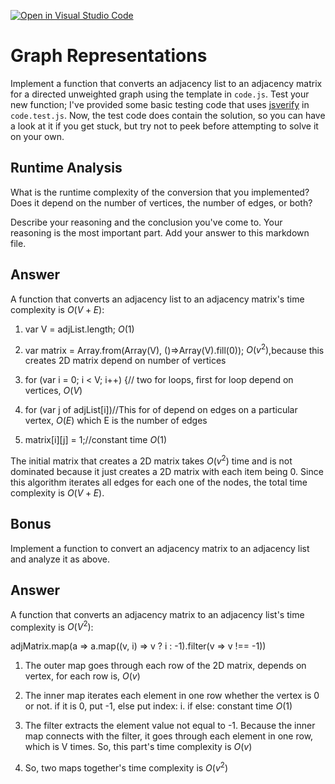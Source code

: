 [![Open in Visual Studio Code](https://classroom.github.com/assets/open-in-vscode-718a45dd9cf7e7f842a935f5ebbe5719a5e09af4491e668f4dbf3b35d5cca122.svg)](https://classroom.github.com/online_ide?assignment_repo_id=12338791&assignment_repo_type=AssignmentRepo)
# Graph Representations

Implement a function that converts an adjacency list to an adjacency matrix for
a directed unweighted graph using the template in `code.js`. Test your new
function; I've provided some basic testing code that uses
[jsverify](https://jsverify.github.io/) in `code.test.js`. Now, the test code
does contain the solution, so you can have a look at it if you get stuck, but
try not to peek before attempting to solve it on your own.

## Runtime Analysis

What is the runtime complexity of the conversion that you implemented? Does it
depend on the number of vertices, the number of edges, or both?

Describe your reasoning and the conclusion you've come to. Your reasoning is the
most important part. Add your answer to this markdown file.

## Answer
A function that converts an adjacency list to an adjacency matrix's time complexity is $O(V+E)$:

1. var V = adjList.length; $O(1)$

2. var matrix = Array.from(Array(V), ()=>Array(V).fill(0)); $O(v^2)$,because this creates 2D matrix depend on number of vertices

3. for (var i = 0; i < V; i++) {// two for loops, first for loop depend on vertices, $O(V)$

4. for (var j of adjList[i])//This for of depend on edges on a particular vertex, $O(E)$ which E is the number of edges

5. matrix[i][j] = 1;//constant time $O(1)$
   
The initial matrix that creates a 2D matrix takes $O(v^2)$ time and is not dominated because it just creates a 2D matrix with each item being 0.
Since this algorithm iterates all edges for each one of the nodes, the total time complexity is $O(V+E)$.

## Bonus

Implement a function to convert an adjacency matrix to an adjacency list and
analyze it as above.

## Answer
A function that converts an adjacency matrix to an adjacency list's time complexity is $O(V^2)$:

adjMatrix.map(a => a.map((v, i) => v ? i : -1).filter(v => v !== -1))

1. The outer map goes through each row of the 2D matrix, depends on vertex, for each row is, $O(v)$
   
2. The inner map iterates each element in one row whether the vertex is 0 or not. if it is 0, put -1, else put index: i. if else: constant time $O(1)$
   
3. The filter extracts the element value not equal to -1. Because the inner map connects with the filter, it goes through each element in one row, which is V times. So, this part's time complexity is $O(v)$
   
4. So, two maps together's time complexity is $O(v^2)$
